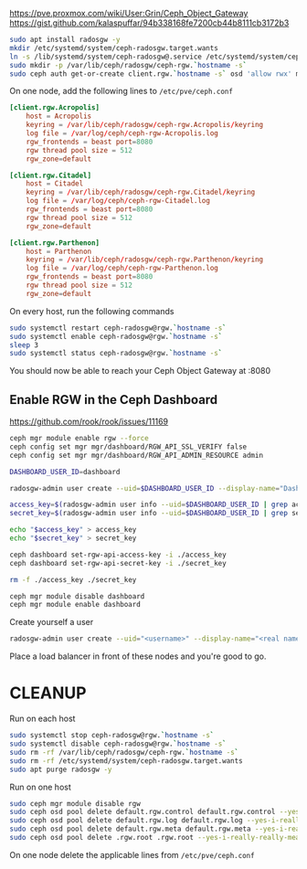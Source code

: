 https://pve.proxmox.com/wiki/User:Grin/Ceph_Object_Gateway
https://gist.github.com/kalaspuffar/94b338168fe7200cb44b8111cb3172b3

```bash
sudo apt install radosgw -y
mkdir /etc/systemd/system/ceph-radosgw.target.wants
ln -s /lib/systemd/system/ceph-radosgw@.service /etc/systemd/system/ceph-radosgw.target.wants/ceph-radosgw@radosgw.radosgw.`hostname -s`
sudo mkdir -p /var/lib/ceph/radosgw/ceph-rgw.`hostname -s`
sudo ceph auth get-or-create client.rgw.`hostname -s` osd 'allow rwx' mon 'allow rw' -o /var/lib/ceph/radosgw/ceph-rgw.`hostname -s`/keyring
```

On one node, add the following lines to `/etc/pve/ceph.conf`
```conf
[client.rgw.Acropolis]
    host = Acropolis
    keyring = /var/lib/ceph/radosgw/ceph-rgw.Acropolis/keyring
    log file = /var/log/ceph/ceph-rgw-Acropolis.log
    rgw_frontends = beast port=8080
    rgw thread pool size = 512
    rgw_zone=default

[client.rgw.Citadel]
    host = Citadel
    keyring = /var/lib/ceph/radosgw/ceph-rgw.Citadel/keyring
    log file = /var/log/ceph/ceph-rgw-Citadel.log
    rgw_frontends = beast port=8080
    rgw thread pool size = 512
    rgw_zone=default

[client.rgw.Parthenon]
    host = Parthenon
    keyring = /var/lib/ceph/radosgw/ceph-rgw.Parthenon/keyring
    log file = /var/log/ceph/ceph-rgw-Parthenon.log
    rgw_frontends = beast port=8080
    rgw thread pool size = 512
    rgw_zone=default
```

On every host, run the following commands
```bash
sudo systemctl restart ceph-radosgw@rgw.`hostname -s`
sudo systemctl enable ceph-radosgw@rgw.`hostname -s`
sleep 3
sudo systemctl status ceph-radosgw@rgw.`hostname -s`
```

You should now be able to reach your Ceph Object Gateway at <ip>:8080

## Enable RGW in the Ceph Dashboard

https://github.com/rook/rook/issues/11169

```bash
ceph mgr module enable rgw --force
ceph config set mgr mgr/dashboard/RGW_API_SSL_VERIFY false
ceph config set mgr mgr/dashboard/RGW_API_ADMIN_RESOURCE admin

DASHBOARD_USER_ID=dashboard

radosgw-admin user create --uid=$DASHBOARD_USER_ID --display-name="Dashboard System User" --system

access_key=$(radosgw-admin user info --uid=$DASHBOARD_USER_ID | grep access_key | awk -F'"' '{print $4}')
secret_key=$(radosgw-admin user info --uid=$DASHBOARD_USER_ID | grep secret_key | awk -F'"' '{print $4}')

echo "$access_key" > access_key
echo "$secret_key" > secret_key

ceph dashboard set-rgw-api-access-key -i ./access_key
ceph dashboard set-rgw-api-secret-key -i ./secret_key

rm -f ./access_key ./secret_key

ceph mgr module disable dashboard
ceph mgr module enable dashboard
```

Create yourself a user
```bash
radosgw-admin user create --uid="<username>" --display-name="<real name>" --email="<email>"
```

Place a load balancer in front of these nodes and you're good to go.

# CLEANUP
Run on each host
```bash
sudo systemctl stop ceph-radosgw@rgw.`hostname -s`
sudo systemctl disable ceph-radosgw@rgw.`hostname -s`
sudo rm -rf /var/lib/ceph/radosgw/ceph-rgw.`hostname -s`
sudo rm -rf /etc/systemd/system/ceph-radosgw.target.wants
sudo apt purge radosgw -y
```

Run on one host
```bash
sudo ceph mgr module disable rgw
sudo ceph osd pool delete default.rgw.control default.rgw.control --yes-i-really-really-mean-it
sudo ceph osd pool delete default.rgw.log default.rgw.log --yes-i-really-really-mean-it
sudo ceph osd pool delete default.rgw.meta default.rgw.meta --yes-i-really-really-mean-it
sudo ceph osd pool delete .rgw.root .rgw.root --yes-i-really-really-mean-it
```

On one node delete the applicable lines from `/etc/pve/ceph.conf`
